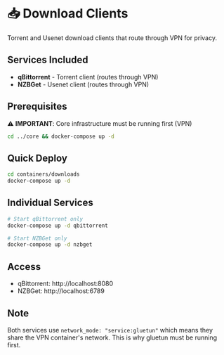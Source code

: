 # 📥 Download Clients

Torrent and Usenet download clients that route through VPN for privacy.

## Services Included
- **qBittorrent** - Torrent client (routes through VPN)
- **NZBGet** - Usenet client (routes through VPN)

## Prerequisites
⚠️ **IMPORTANT**: Core infrastructure must be running first (VPN)
```bash
cd ../core && docker-compose up -d
```

## Quick Deploy
```bash
cd containers/downloads
docker-compose up -d
```

## Individual Services
```bash
# Start qBittorrent only
docker-compose up -d qbittorrent

# Start NZBGet only
docker-compose up -d nzbget
```

## Access
- qBittorrent: http://localhost:8080
- NZBGet: http://localhost:6789

## Note
Both services use `network_mode: "service:gluetun"` which means they share the VPN container's network. This is why gluetun must be running first.
